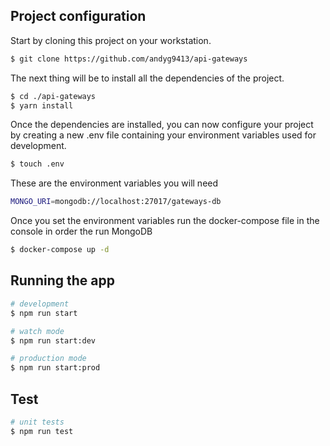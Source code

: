 
## Project configuration
Start by cloning this project on your workstation.

```bash
$ git clone https://github.com/andyg9413/api-gateways
```
The next thing will be to install all the dependencies of the project.
```bash
$ cd ./api-gateways
$ yarn install
```
Once the dependencies are installed, you can now configure your project by creating a new .env file containing your environment variables used for development.

```bash
$ touch .env
```
These are the environment variables you will need
```bash
MONGO_URI=mongodb://localhost:27017/gateways-db
```
Once you set the environment variables run the docker-compose file in the console in order the run MongoDB
```bash
$ docker-compose up -d
```

## Running the app

```bash
# development
$ npm run start

# watch mode
$ npm run start:dev

# production mode
$ npm run start:prod
```

## Test

```bash
# unit tests
$ npm run test
```
